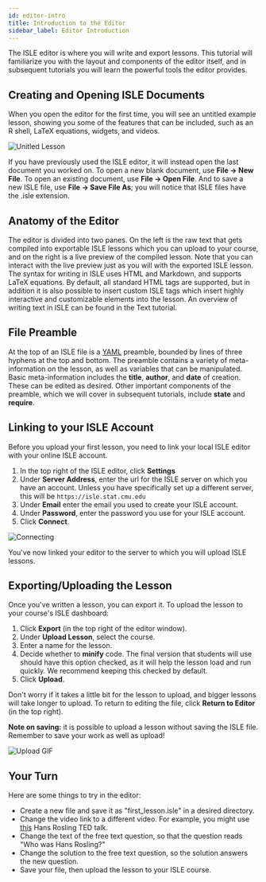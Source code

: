 ```yaml
---
id: editor-intro
title: Introduction to the Editor
sidebar_label: Editor Introduction
---
```


The ISLE editor is where you will write and export lessons. This tutorial will familiarize you with the layout and components of the editor itself, and in subsequent tutorials you will learn the powerful tools the editor provides.

## Creating and Opening ISLE Documents

When you open the editor for the first time, you will see an untitled example lesson, showing you some of the features that can be included, such as an R shell, LaTeX equations, widgets, and videos.

![Unitled Lesson](assets/images/untitled_lesson.png)

If you have previously used the ISLE editor, it will instead open the last document you worked on. To open a new blank document, use **File -> New File**. To open an existing document, use **File -> Open File**. And to save a new ISLE file, use **File -> Save File As**; you will notice that ISLE files have the .isle extension.

## Anatomy of the Editor

The editor is divided into two panes. On the left is the raw text that gets compiled into exportable ISLE lessons which you can upload to your course, and on the right is a live preview of the compiled lesson. Note that you can interact with the live preview just as you will with the exported ISLE lesson. The syntax for writing in ISLE uses HTML and Markdown, and supports LaTeX equations. By default, all standard HTML tags are supported, but in addition it is also possible to insert custom ISLE tags which insert highly interactive and customizable elements into the lesson.  An overview of writing text in ISLE can be found in the Text tutorial.

## File Preamble

At the top of an ISLE file is a [YAML](https://en.wikipedia.org/wiki/YAML) preamble, bounded by lines of three hyphens at the top and bottom. The preamble contains a variety of meta-information on the lesson, as well as variables that can be manipulated. Basic meta-information includes the **title**, **author**, and **date** of creation. These can be edited as desired. Other important components of the preamble, which we will cover in subsequent tutorials, include **state** and **require**.

## Linking to your ISLE Account

Before you upload your first lesson, you need to link your local ISLE editor with your online ISLE account. 

1. In the top right of the ISLE editor, click **Settings**
2. Under **Server Address**, enter the url for the ISLE server on which you have an account. Unless you have specifically set up a different server, this will be `https://isle.stat.cmu.edu`
3. Under **Email** enter the email you used to create your ISLE account.
4. Under **Password**, enter the password you use for your ISLE account.
5. Click **Connect**.

![Connecting](assets/gifs/connecting_to_isle.gif)

You've now linked your editor to the server to which you will upload ISLE lessons.

## Exporting/Uploading the Lesson

Once you've written a lesson, you can export it. To upload the lesson to your course's ISLE dashboard:

1. Click **Export** (in the top right of the editor window).
2. Under **Upload Lesson**, select the course.
3. Enter a name for the lesson.
4. Decide whether to **minify** code. The final version that students will use should have this option checked, as it will help the lesson load and run quickly. We recommend keeping this checked by default.
5. Click **Upload**.

Don't worry if it takes a little bit for the lesson to upload, and bigger lessons will take longer to upload. To return to editing the file, click **Return to Editor** (in the top right).

**Note on saving:** it is possible to upload a lesson without saving the ISLE file. Remember to save your work as well as upload!

![Upload GIF](assets/gifs/upload.gif)

## Your Turn

Here are some things to try in the editor:

* Create a new file and save it as "first_lesson.isle" in a desired directory.
* Change the video link to a different video. For example, you might use [this](https://www.youtube.com/watch?v=hVimVzgtD6w) Hans Rosling TED talk.
* Change the text of the free text question, so that the question reads "Who was Hans Rosling?"
* Change the solution to the free text question, so the solution answers the new question.
* Save your file, then upload the lesson to your ISLE course.
